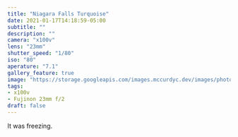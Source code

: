 ```yaml
---
title: "Niagara Falls Turquoise"
date: 2021-01-17T14:18:59-05:00
subtitle: ""
description: ""
camera: "x100v"
lens: "23mm"
shutter_speed: "1/80"
iso: "80"
aperature: "7.1"
gallery_feature: true
image: "https://storage.googleapis.com/images.mccurdyc.dev/images/photography/2021-01-17-niagra-falls-x100v-s80-f71-i80.jpg"
tags:
- x100v
- Fujinon 23mm f/2
draft: false
---
```


It was freezing.
